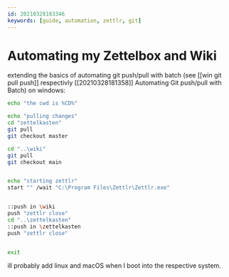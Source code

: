 ```yaml
---
id: 20210328183346
keywords: [guide, automation, zettlr, git]
---
```


# Automating my Zettelbox and Wiki

extending the basics of automating git push/pull with batch (see [[win git pull push]] respectivly [[20210328181358]] Automating Git push/pull with Batch) on windows:

```bash
echo "the cwd is %CD%"

echo "pulling changes"
cd "zettelkasten"
git pull
git checkout master

cd "..\wiki"
git pull
git checkout main


echo "starting zettlr"
start "" /wait "C:\Program Files\Zettlr\Zettlr.exe"


::push in \wiki
push "zettlr close"
cd "..\zettelkasten"
::push in \zettelkasten
push "zettlr close"


exit
```

ill probably add linux and macOS when I boot into the respective system.